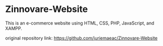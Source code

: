 # Zinnovare-Website

This is an e-commerce website using HTML, CSS, PHP, JavaScript, and XAMPP.

original repository link: https://github.com/juriemaeac/Zinnovare-Website
